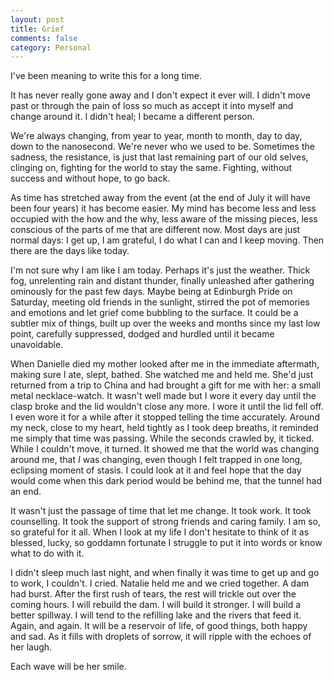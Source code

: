 ```yaml
---
layout: post
title: Grief
comments: false
category: Personal
---
```


I've been meaning to write this for a long time.

It has never really gone away and I don't expect it ever will. I didn't move past or through the pain of loss so much as accept it into myself and change around it. I didn't heal; I became a different person.

We're always changing, from year to year, month to month, day to day, down to the nanosecond. We're never who we used to be. Sometimes the sadness, the resistance, is just that last remaining part of our old selves, clinging on, fighting for the world to stay the same. Fighting, without success and without hope, to go back.

As time has stretched away from the event (at the end of July it will have been four years) it has become easier. My mind has become less and less occupied with the how and the why, less aware of the missing pieces, less conscious of the parts of me that are different now. Most days are just normal days: I get up, I am grateful, I do what I can and I keep moving. Then there are the days like today.

I'm not sure why I am like I am today. Perhaps it's just the weather. Thick fog, unrelenting rain and distant thunder, finally unleashed after gathering ominously for the past few days. Maybe being at Edinburgh Pride on Saturday, meeting old friends in the sunlight, stirred the pot of memories and emotions and let grief come bubbling to the surface. It could be a subtler mix of things, built up over the weeks and months since my last low point, carefully suppressed, dodged and hurdled until it became unavoidable.

When Danielle died my mother looked after me in the immediate aftermath, making sure I ate, slept, bathed. She watched me and held me. She'd just returned from a trip to China and had brought a gift for me with her: a small metal necklace-watch. It wasn't well made but I wore it every day until the clasp broke and the lid wouldn't close any more. I wore it until the lid fell off. I even wore it for a while after it stopped telling the time accurately. Around my neck, close to my heart, held tightly as I took deep breaths, it reminded me simply that time was passing. While the seconds crawled by, it ticked. While I couldn't move, it turned. It showed me that the world was changing around me, that *I* was changing, even though I felt trapped in one long, eclipsing moment of stasis. I could look at it and feel hope that the day would come when this dark period would be behind me, that the tunnel had an end.

It wasn't just the passage of time that let me change. It took work. It took counselling. It took the support of strong friends and caring family. I am so, so grateful for it all. When I look at my life I don't hesitate to think of it as blessed, lucky, so goddamn fortunate I struggle to put it into words or know what to do with it.

I didn't sleep much last night, and when finally it was time to get up and go to work, I couldn't. I cried. Natalie held me and we cried together. A dam had burst. After the first rush of tears, the rest will trickle out over the coming hours. I will rebuild the dam. I will build it stronger. I will build a better spillway. I will tend to the refilling lake and the rivers that feed it. Again, and again. It will be a reservoir of life, of good things, both happy and sad. As it fills with droplets of sorrow, it will ripple with the echoes of her laugh. 

Each wave will be her smile. 